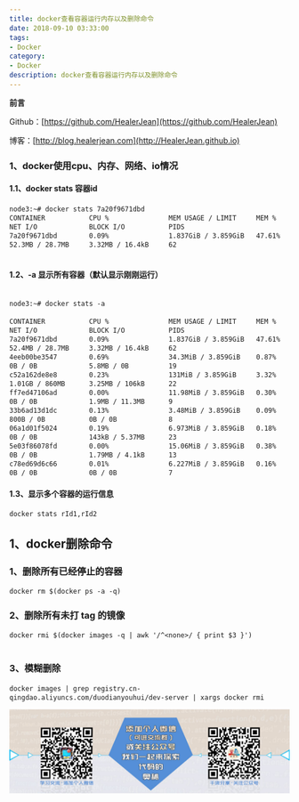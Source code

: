 ```yaml
---
title: docker查看容器运行内存以及删除命令
date: 2018-09-10 03:33:00
tags: 
- Docker
category: 
- Docker
description: docker查看容器运行内存以及删除命令
---
```

**前言**     

 Github：[https://github.com/HealerJean](https://github.com/HealerJean)         

 博客：[http://blog.healerjean.com](http://HealerJean.github.io)       



### 1、docker使用cpu、内存、网络、io情况

#### 1.1、docker stats 容器id


```
node3:~# docker stats 7a20f9671dbd
CONTAINER           CPU %               MEM USAGE / LIMIT     MEM %               NET I/O             BLOCK I/O           PIDS
7a20f9671dbd        0.09%               1.837GiB / 3.859GiB   47.61%              52.3MB / 28.7MB     3.32MB / 16.4kB     62


```

#### 1.2、-a 显示所有容器（默认显示刚刚运行）

```

node3:~# docker stats -a

CONTAINER           CPU %               MEM USAGE / LIMIT     MEM %               NET I/O             BLOCK I/O           PIDS
7a20f9671dbd        0.09%               1.837GiB / 3.859GiB   47.61%              52.4MB / 28.7MB     3.32MB / 16.4kB     62
4eeb00be3547        0.69%               34.3MiB / 3.859GiB    0.87%               0B / 0B             5.8MB / 0B          19
c52a162de8e8        0.23%               131MiB / 3.859GiB     3.32%               1.01GB / 860MB      3.25MB / 106kB      22
ff7ed47106ad        0.00%               11.98MiB / 3.859GiB   0.30%               0B / 0B             1.9MB / 11.3MB      9
33b6ad13d1dc        0.13%               3.48MiB / 3.859GiB    0.09%               800B / 0B           0B / 0B             8
06a1d01f5024        0.19%               6.973MiB / 3.859GiB   0.18%               0B / 0B             143kB / 5.37MB      23
5e03f86078fd        0.00%               15.06MiB / 3.859GiB   0.38%               0B / 0B             1.79MB / 4.1kB      13
c78ed69d6c66        0.01%               6.227MiB / 3.859GiB   0.16%               0B / 0B             0B / 0B             7

```

#### 1.3、显示多个容器的运行信息



```
docker stats rId1,rId2
```


## 1、docker删除命令

### 1、删除所有已经停止的容器

```
docker rm $(docker ps -a -q)

```
### 2、删除所有未打 tag 的镜像


```
docker rmi $(docker images -q | awk '/^<none>/ { print $3 }')
		
```
### 3、模糊删除

```
docker images | grep registry.cn-qingdao.aliyuncs.com/duodianyouhui/dev-server | xargs docker rmi
```

![ContactAuthor](https://raw.githubusercontent.com/HealerJean/HealerJean.github.io/master/assets/img/artical_bottom.jpg)


<!-- Gitalk 评论 start  -->

<link rel="stylesheet" href="https://unpkg.com/gitalk/dist/gitalk.css">
<script src="https://unpkg.com/gitalk@latest/dist/gitalk.min.js"></script> 
<div id="gitalk-container"></div>    
 <script type="text/javascript">
    var gitalk = new Gitalk({
		clientID: `1d164cd85549874d0e3a`,
		clientSecret: `527c3d223d1e6608953e835b547061037d140355`,
		repo: `HealerJean.github.io`,
		owner: 'HealerJean',
		admin: ['HealerJean'],
		id: '4m5woHU7PCxciv0j',
    });
    gitalk.render('gitalk-container');
</script> 

<!-- Gitalk end -->

